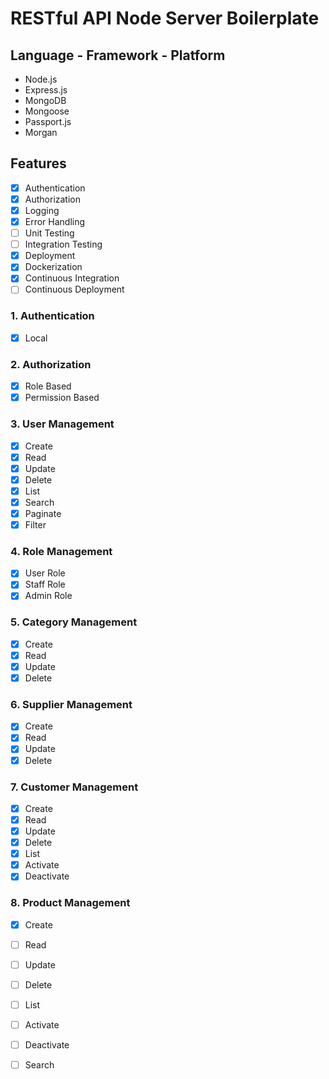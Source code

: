 # RESTful API Node Server Boilerplate

## Language - Framework - Platform
- Node.js
- Express.js
- MongoDB
- Mongoose
- Passport.js
- Morgan

## Features

- [x] Authentication
- [x] Authorization
- [x] Logging
- [x] Error Handling
- [ ] Unit Testing
- [ ] Integration Testing
- [x] Deployment
- [x] Dockerization
- [x] Continuous Integration
- [ ] Continuous Deployment

### 1. Authentication
- [x] Local

### 2. Authorization
- [x] Role Based
- [x] Permission Based

### 3. User Management
- [x] Create
- [x] Read
- [x] Update
- [x] Delete
- [x] List
- [x] Search
- [x] Paginate
- [x] Filter

### 4. Role Management
- [x] User Role
- [x] Staff Role
- [x] Admin Role

### 5. Category Management
- [x] Create
- [x] Read
- [x] Update
- [x] Delete

### 6. Supplier Management
- [x] Create
- [x] Read
- [x] Update
- [x] Delete

### 7. Customer Management
- [x] Create
- [x] Read
- [x] Update
- [x] Delete
- [x] List
- [x] Activate
- [x] Deactivate

### 8. Product Management
- [x] Create
- [ ] Read
- [ ] Update
- [ ] Delete
- [ ] List
- [ ] Activate
- [ ] Deactivate
- [ ] Search

